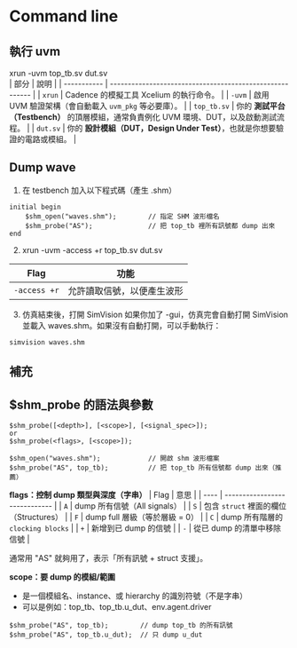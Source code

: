 # Command line
## 執行 uvm
xrun -uvm top_tb.sv dut.sv  
| 部分          | 說明                                                       |
| ----------- | -------------------------------------------------------- |
| `xrun`      | Cadence 的模擬工具 Xcelium 的執行命令。                             |
| `-uvm`      | 啟用 UVM 驗證架構（會自動載入 `uvm_pkg` 等必要庫）。                       |
| `top_tb.sv` | 你的 **測試平台（Testbench）** 的頂層模組，通常負責例化 UVM 環境、DUT，以及啟動測試流程。 |
| `dut.sv`    | 你的 **設計模組（DUT，Design Under Test）**，也就是你想要驗證的電路或模組。       |

## Dump wave
1. 在 testbench 加入以下程式碼（產生 .shm）
```
initial begin
    $shm_open("waves.shm");        // 指定 SHM 波形檔名
    $shm_probe("AS");              // 把 top_tb 裡所有訊號都 dump 出來
end
```
2. xrun -uvm -access +r top_tb.sv dut.sv

| Flag               | 功能                            |
| ------------------ | ----------------------------- |
| `-access +r`       | 允許讀取信號，以便產生波形                 |
3. 仿真結束後，打開 SimVision
如果你加了 -gui，仿真完會自動打開 SimVision 並載入 waves.shm。如果沒有自動打開，可以手動執行：
```
simvision waves.shm
```
## 補充  
## $shm_probe 的語法與參數
```
$shm_probe([<depth>], [<scope>], [<signal_spec>]);
or
$shm_probe(<flags>, [<scope>]);
```
```
$shm_open("waves.shm");            // 開啟 shm 波形檔案
$shm_probe("AS", top_tb);          // 把 top_tb 所有信號都 dump 出來（推薦）
```

**flags：控制 dump 類型與深度（字串）** 
| Flag | 意思                            |
| ---- | ----------------------------- |
| `A`  | dump 所有信號（All signals）        |
| `S`  | 包含 `struct` 裡面的欄位（Structures） |
| `F`  | dump full 層級（等於層級 = 0）        |
| `C`  | dump 所有階層的 `clocking blocks`  |
| `+`  | 新增到已 dump 的信號                 |
| `-`  | 從已 dump 的清單中移除信號              |

通常用 "AS" 就夠用了，表示「所有訊號 + struct 支援」。  

**scope：要 dump 的模組/範圍**  
* 是一個模組名、instance、或 hierarchy 的識別符號（不是字串）
* 可以是例如：top_tb、top_tb.u_dut、env.agent.driver
```
$shm_probe("AS", top_tb);        // dump top_tb 的所有訊號
$shm_probe("AS", top_tb.u_dut);  // 只 dump u_dut
```
